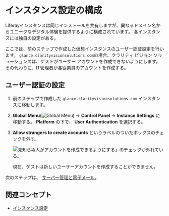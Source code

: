 # インスタンス設定の構成

Liferayインスタンスは同じインストールを共有しますが、異なるドメイン名からユニークなデジタル体験を提供するように構成されています。 各インスタンスには独自の設定がある。

ここでは、前のステップで作成した仮想インスタンスのユーザー認証設定を行います。 `glance.clarityvisionsolutions.com`の場合、クラリティ ビジョン ソリューションズは、ゲストがユーザー アカウントを作成できないようにします。 その代わりに、IT管理者が各従業員のアカウントを作成する。

## ユーザー認証の設定

1. 前のステップで作成した `glance.clarityvisionsolutions.com` インスタンスに移動します。

1. **Global Menu**(![Global Menu](../../images/icon-applications-menu.png)) &rarr; **Control Panel** &rarr; **Instance Settings** に移動する。 **Platform** の下で、 **User Authentication** を選択する。

1. **Allow strangers to create accounts** というラベルのついたボックスのチェックを外す。

   ![見知らぬ人がアカウントを作成できるようにする」のチェックが外れている。](./configuring-instance-settings/images/01.png)

   現在、ゲストは新しいユーザーアカウントを作成することができません。

次のステップは、 [サーバー管理と電子メール](./server-administration-and-email.md)。

## 関連コンセプト

- [インスタンス設定](https://learn.liferay.com/ja/w/dxp/system-administration/configuring-liferay/virtual-instances/instance-configuration)
